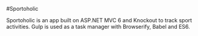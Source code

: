 #Sportoholic

Sportoholic is an app built on ASP.NET MVC 6 and Knockout to track sport activities.
Gulp is used as a task manager with Browserify, Babel and ES6.